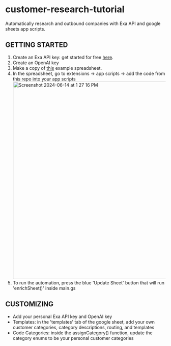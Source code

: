 # customer-research-tutorial
Automatically research and outbound companies with Exa API and google sheets app scripts. 

## GETTING STARTED
1. Create an Exa API key: get started for free [here](dashboard.exa.ai).
2. Create an OpenAI key
3. Make a copy of [this](https://docs.google.com/spreadsheets/d/1ZsLlbdgFBFwlhtUC-8yQF31jzEA0JfSfwY2Fnhnhhfk/edit?usp=sharing) example spreadsheet.
4. In the spreadsheet, go to extensions -> app scripts -> add the code from this repo into your app scripts
   <img width="620" alt="Screenshot 2024-06-14 at 1 27 16 PM" src="https://github.com/SarahXC/customer-research-tutorial/assets/11271849/e573e977-ddf2-4ba0-a125-37a21db47f7d">
5. To run the automation, press the blue 'Update Sheet' button that will run 'enrichSheet()' inside main.gs

## CUSTOMIZING
- Add your personal Exa API key and OpenAI key 
- Templates: in the 'templates' tab of the google sheet, add your own customer categories, category descriptions, routing, and templates
- Code Categories: inside the assignCategory() function, update the category enums to be your personal customer categories 
